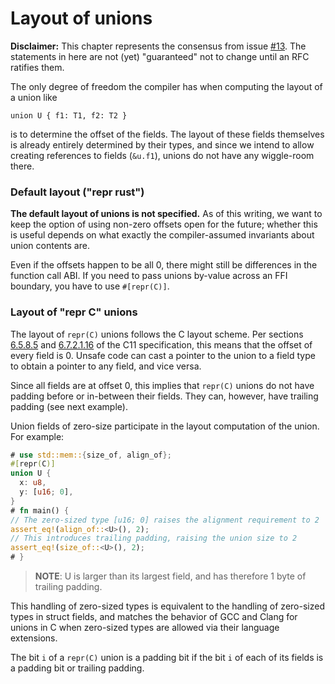 # Layout of unions

**Disclaimer:** This chapter represents the consensus from issue
[#13].  The statements in here are not (yet) "guaranteed"
not to change until an RFC ratifies them.

[#13]: https://github.com/rust-rfcs/unsafe-code-guidelines/issues/13

The only degree of freedom the compiler has when computing the layout of a union
like

```rust,ignore
union U { f1: T1, f2: T2 }
```

is to determine the offset of the fields.  The layout of these fields themselves
is already entirely determined by their types, and since we intend to allow
creating references to fields (`&u.f1`), unions do not have any wiggle-room
there.

### Default layout ("repr rust")

**The default layout of unions is not specified.** As of this writing, we want
to keep the option of using non-zero offsets open for the future; whether this
is useful depends on what exactly the compiler-assumed invariants about union
contents are.

Even if the offsets happen to be all 0, there might still be differences in the
function call ABI.  If you need to pass unions by-value across an FFI boundary,
you have to use `#[repr(C)]`.

### Layout of "repr C" unions

The layout of `repr(C)` unions follows the C layout scheme. Per sections
[6.5.8.5] and [6.7.2.1.16] of the C11 specification, this means that the offset
of every field is 0. Unsafe code can cast a pointer to the union to a field type
to obtain a pointer to any field, and vice versa. 

[6.5.8.5]: http://port70.net/~nsz/c/c11/n1570.html#6.5.8p5
[6.7.2.1.16]: http://port70.net/~nsz/c/c11/n1570.html#6.7.2.1p16

Since all fields are at offset 0, this implies that `repr(C)` unions do not have
padding before or in-between their fields. They can, however, have trailing
padding (see next example).

Union fields of zero-size participate in the layout computation of the union. For example:

```rust
# use std::mem::{size_of, align_of};
#[repr(C)] 
union U {
  x: u8,
  y: [u16; 0],
}
# fn main() {
// The zero-sized type [u16; 0] raises the alignment requirement to 2
assert_eq!(align_of::<U>(), 2);
// This introduces trailing padding, raising the union size to 2
assert_eq!(size_of::<U>(), 2);
# }
```

> **NOTE**: U is larger than its largest field, and has therefore 1 byte of
> trailing padding.

This handling of zero-sized types is equivalent to the handling of zero-sized
types in struct fields, and matches the behavior of GCC and Clang for unions in
C when zero-sized types are allowed via their language extensions.

The bit `i` of a `repr(C)` union is a padding bit if the bit `i` of each of its
fields is a padding bit or trailing padding.
